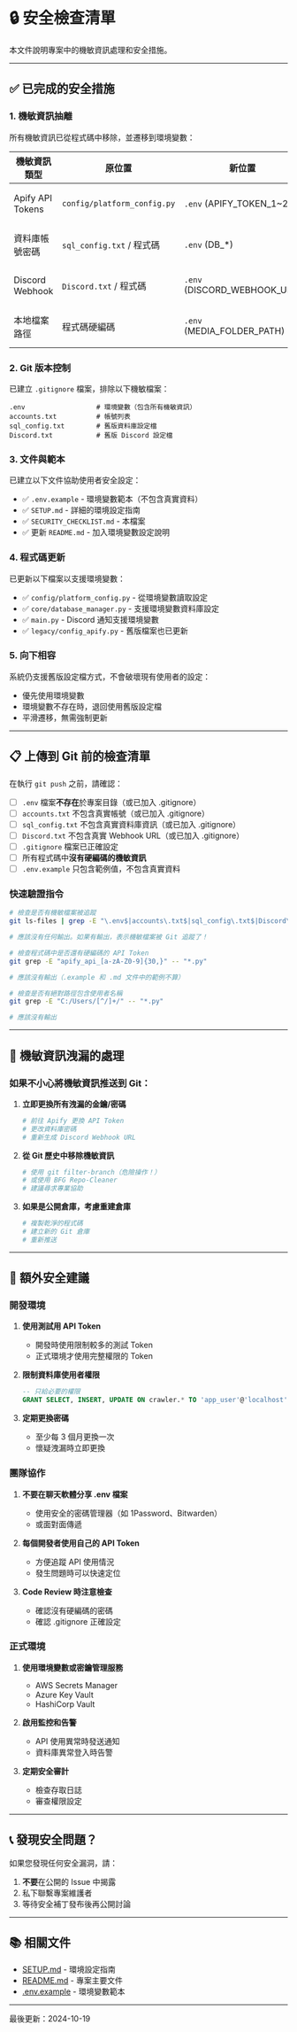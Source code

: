 # 🔒 安全檢查清單

本文件說明專案中的機敏資訊處理和安全措施。

---

## ✅ 已完成的安全措施

### 1. 機敏資訊抽離

所有機敏資訊已從程式碼中移除，並遷移到環境變數：

| 機敏資訊類型 | 原位置 | 新位置 | 狀態 |
|------------|-------|-------|------|
| Apify API Tokens | `config/platform_config.py` | `.env` (APIFY_TOKEN_1~20) | ✅ 完成 |
| 資料庫帳號密碼 | `sql_config.txt` / 程式碼 | `.env` (DB_*) | ✅ 完成 |
| Discord Webhook | `Discord.txt` / 程式碼 | `.env` (DISCORD_WEBHOOK_URL) | ✅ 完成 |
| 本地檔案路徑 | 程式碼硬編碼 | `.env` (MEDIA_FOLDER_PATH) | ✅ 完成 |

### 2. Git 版本控制

已建立 `.gitignore` 檔案，排除以下機敏檔案：

```gitignore
.env                  # 環境變數（包含所有機敏資訊）
accounts.txt          # 帳號列表
sql_config.txt        # 舊版資料庫設定檔
Discord.txt           # 舊版 Discord 設定檔
```

### 3. 文件與範本

已建立以下文件協助使用者安全設定：

- ✅ `.env.example` - 環境變數範本（不包含真實資料）
- ✅ `SETUP.md` - 詳細的環境設定指南
- ✅ `SECURITY_CHECKLIST.md` - 本檔案
- ✅ 更新 `README.md` - 加入環境變數設定說明

### 4. 程式碼更新

已更新以下檔案以支援環境變數：

- ✅ `config/platform_config.py` - 從環境變數讀取設定
- ✅ `core/database_manager.py` - 支援環境變數資料庫設定
- ✅ `main.py` - Discord 通知支援環境變數
- ✅ `legacy/config_apify.py` - 舊版檔案也已更新

### 5. 向下相容

系統仍支援舊版設定檔方式，不會破壞現有使用者的設定：

- 優先使用環境變數
- 環境變數不存在時，退回使用舊版設定檔
- 平滑遷移，無需強制更新

---

## 📋 上傳到 Git 前的檢查清單

在執行 `git push` 之前，請確認：

- [ ] `.env` 檔案**不存在**於專案目錄（或已加入 .gitignore）
- [ ] `accounts.txt` 不包含真實帳號（或已加入 .gitignore）
- [ ] `sql_config.txt` 不包含真實資料庫資訊（或已加入 .gitignore）
- [ ] `Discord.txt` 不包含真實 Webhook URL（或已加入 .gitignore）
- [ ] `.gitignore` 檔案已正確設定
- [ ] 所有程式碼中**沒有硬編碼的機敏資訊**
- [ ] `.env.example` 只包含範例值，不包含真實資料

### 快速驗證指令

```bash
# 檢查是否有機敏檔案被追蹤
git ls-files | grep -E "\.env$|accounts\.txt$|sql_config\.txt$|Discord\.txt$"

# 應該沒有任何輸出。如果有輸出，表示機敏檔案被 Git 追蹤了！

# 檢查程式碼中是否還有硬編碼的 API Token
git grep -E "apify_api_[a-zA-Z0-9]{30,}" -- "*.py"

# 應該沒有輸出（.example 和 .md 文件中的範例不算）

# 檢查是否有絕對路徑包含使用者名稱
git grep -E "C:/Users/[^/]+/" -- "*.py"

# 應該沒有輸出
```

---

## 🚨 機敏資訊洩漏的處理

### 如果不小心將機敏資訊推送到 Git：

1. **立即更換所有洩漏的金鑰/密碼**
   ```bash
   # 前往 Apify 更換 API Token
   # 更改資料庫密碼
   # 重新生成 Discord Webhook URL
   ```

2. **從 Git 歷史中移除機敏資訊**
   ```bash
   # 使用 git filter-branch（危險操作！）
   # 或使用 BFG Repo-Cleaner
   # 建議尋求專業協助
   ```

3. **如果是公開倉庫，考慮重建倉庫**
   ```bash
   # 複製乾淨的程式碼
   # 建立新的 Git 倉庫
   # 重新推送
   ```

---

## 🔐 額外安全建議

### 開發環境

1. **使用測試用 API Token**
   - 開發時使用限制較多的測試 Token
   - 正式環境才使用完整權限的 Token

2. **限制資料庫使用者權限**
   ```sql
   -- 只給必要的權限
   GRANT SELECT, INSERT, UPDATE ON crawler.* TO 'app_user'@'localhost';
   ```

3. **定期更換密碼**
   - 至少每 3 個月更換一次
   - 懷疑洩漏時立即更換

### 團隊協作

1. **不要在聊天軟體分享 .env 檔案**
   - 使用安全的密碼管理器（如 1Password、Bitwarden）
   - 或面對面傳遞

2. **每個開發者使用自己的 API Token**
   - 方便追蹤 API 使用情況
   - 發生問題時可以快速定位

3. **Code Review 時注意檢查**
   - 確認沒有硬編碼的密碼
   - 確認 .gitignore 正確設定

### 正式環境

1. **使用環境變數或密鑰管理服務**
   - AWS Secrets Manager
   - Azure Key Vault
   - HashiCorp Vault

2. **啟用監控和告警**
   - API 使用異常時發送通知
   - 資料庫異常登入時告警

3. **定期安全審計**
   - 檢查存取日誌
   - 審查權限設定

---

## 📞 發現安全問題？

如果您發現任何安全漏洞，請：

1. **不要**在公開的 Issue 中揭露
2. 私下聯繫專案維護者
3. 等待安全補丁發布後再公開討論

---

## 📚 相關文件

- [SETUP.md](SETUP.md) - 環境設定指南
- [README.md](README.md) - 專案主要文件
- [.env.example](.env.example) - 環境變數範本

---

最後更新：2024-10-19

